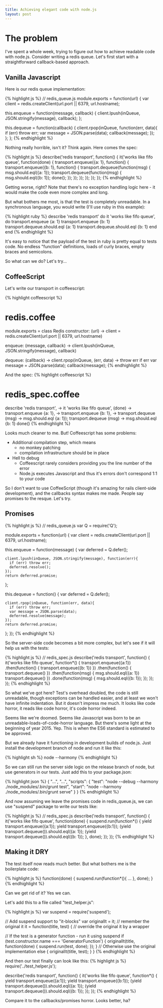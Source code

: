 ```yaml
---
title: Achieving elegant code with node.js
layout: post
---
```


# The problem

I've spent a whole week, trying to figure out how to achieve readable code with node.js. 
Consider writing a redis queue. Let's first start with a straightforward callback-based
approach.

## Vanilla Javascript
Here is our redis queue implementation:

{% highlight js %}
// redis_queue.js
module.exports = function(url) {
  var client = redis.createClient(url.port || 6379, url.hostname);

  this.enqueue = function(message, callback) {
    client.lpush(inQueue, JSON.stringify(message), callback);
  };

  this.dequeue = function(callback) {
    client.rpop(inQueue, function(err, data){
      if (err) throw err;
      var message = JSON.parse(data);
      callback(message);
    });
  };
};
{% endhighlight %}

Nothing really horrible, isn't it? Think again. Here comes the spec:

{% highlight js %}
describe('redis transport', function() {
  it('works like fifo queue', function(done) {
    transport.enqueue({a: 1}, function() {
      transport.enqueue({b: 1}, function() {
        transport.dequeue(function(msg) {
          msg.should.eql({a: 1});
          transport.dequeue(function(msg) {
            msg.should.eql({b: 1});
            done();
          });
        });
      });
    });
  });
});
{% endhighlight %}

Getting worse, right? Note that there's no exception handling logic here - it would make the code even more complex and long.

But what bothers me most, is that the test is completely unreadable. In a synchronous language,
you would write (I'll use ruby in this example):

{% highlight ruby %}
describe 'redis transport' do
  it 'works like fifo queue', do
    transport.enqueue {a: 1}
    transport.enqueue {b: 1}
    transport.dequeue.should.eql {a: 1}
    transport.dequeue.should.eql {b: 1}
  end 
end
{% endhighlight %}

It's easy to notice that the payload of the test in ruby is pretty equal to tests code. No endless "function" definitions, loads of curly braces, empty braces and semicolons.

So what can we do? Let's try...

## CoffeeScript
Let's write our transport in coffeescript:

{% highlight coffeescript %}
# redis.coffee
module.exports = class Redis
  constructor: (url) ->
    client = redis.createClient(url.port || 6379, url.hostname)

  enqueue: (message, callback) ->
    client.lpush(inQueue, JSON.stringify(message), callback)

  dequeue: (callback) ->
    client.rpop(inQueue, (err, data) ->
      throw err if err
      var message = JSON.parse(data);
      callback(message);
{% endhighlight %}

And the spec:
{% highlight coffeescript %}
# redis_spec.coffee
describe 'redis transport', ->
  it 'works like fifo queue', (done) ->
    transport.enqueue {a: 1}, ->
      transport.enqueue {b: 1}, ->
        transport.dequeue (msg) ->
          msg.should.eql {a: 1});
          transport.dequeue (msg) ->
            msg.should.eql {b: 1}
            done()
{% endhighlight %}

Looks much cleaner to me. But! Coffeescript has some problems:

- Additional compilation step, which means 
  - no monkey patching
  - compilation infrastructure should be in place
- Hell to debug
  - Coffeescript rarely considers providing you the line number of the error
  - Node.js executes Javascript and thus it's errors don't correspond 1:1 to your code

So I don't want to use CoffeeScript (though it's amazing for rails client-side development),
and the callbacks syntax makes me made. People say promises to the resque. Let's try.

## Promises

{% highlight js %}
// redis_queue.js
var Q = require('Q');

module.exports = function(url) {
  var client = redis.createClient(url.port || 6379, url.hostname);

  this.enqueue = function(message) {
    var deferred = Q.defer();

    client.lpush(inQueue, JSON.stringify(message), function(err){
      if (err) throw err;
      deferred.resolve();
    });
    return deferred.promise;
  };

  this.dequeue = function() {
    var deferred = Q.defer();

    client.rpop(inQueue, function(err, data){
      if (err) throw err;
      var message = JSON.parse(data);
      deferred.resolve(message);
    });
    return deferred.promise;
  };
});
{% endhighlight %}

So the server-side code becomes a bit more complex, but let's see if it will help us with the tests:

{% highlight js %}
// redis_spec.js
describe('redis transport', function() {
  it('works like fifo queue', function*() {
    transport.enqueue({a:1})
      .then(function() {
        transport.enqueue({b: 1})
      })
      .then(function() {
        transport.dequeue()
      })
      .then(function(msg) {
        msg.should.eql({a: 1})
        transport.dequeue()
      })
      .done(function(msg) {
        msg.should.eql({b: 1});
      });
  });
});
{% endhighlight %}

So what we've got here? Test's overhead doubled, the code is still unreadable, though 
exceptions can be handled easier, and at least we won't have infinite indentation.
But it doesn't impress me much. It looks like code horror, it reads like code horror, it's code horror indeed.

Seems like we're doomed. Seems like Javascript was born to be an unreadable-loads-of-code-horror language. But there's some light at the beginning of year 2015. Yep. This is when the
ES6 standard is estimated to be approved.

But we already have it functioning in development builds of node.js. Just install the development branch of node and run it like this:

{% highlight sh %}
  node --harmony
{% endhighlight %}

So we can still run the server side logic on the release branch of node, but use generators in our tests.
Just add this to your package.json:

{% highlight json %}
{
  "...", "...",
  "scripts": {
    "test": "node --debug --harmony ./node_modules/.bin/grunt test",
    "start": "node --harmony ./node_modules/.bin/grunt serve"
  }
}
{% endhighlight %}

And now assuming we leave the promises code in redis_queue.js, we can use "suspend" package to write our tests like:

{% highlight js %}
// redis_spec.js
describe('redis transport', function() {
  it('works like fifo queue', function(done) {
    suspend.run(function*() {
      yield transport.enqueue({a:1});
      yield transport.enqueue({b:1});
      (yield transport.dequeue()).should.eql({a: 1});
      (yield transport.dequeue()).should.eql({b: 1});
    }, done);
  });
});
{% endhighlight %}

## Making it DRY

The test itself now reads much better. But what bothers me is the boilerplate code:

{% highlight js %}
function(done) {
  suspend.run(function*(){
    ...
  }, done);
}
{% endhighlight %}

Can we get rid of it? Yes we can.

Let's add this to a file called "test_helper.js":

{% highlight js %}
var suspend = require('suspend');

// Add suspend support to "it-blocks"
var originalIt = it;                  // remember the original it
it = function(title, test) {          // override the original it by a wrapper

  // If the test is a generator function - run it using suspend
  if (test.constructor.name === 'GeneratorFunction') {
    originalIt(title, function(done) {
      suspend.run(test, done);
    });
  }
  // Otherwise use the original implementation
  else {
    originalIt(title, test);
  }
}
{% endhighlight %}

And then our test finally can look like this: 
{% highlight js %}
require('../test_helper.js');

describe('redis transport', function() {
  it('works like fifo queue', function*() {
    yield transport.enqueue({a:1});
    yield transport.enqueue({b:1});
    (yield transport.dequeue()).should.eql({a: 1});
    (yield transport.dequeue()).should.eql({b: 1});
  });
});
{% endhighlight %}

Compare it to the callbacks/promises horror. Looks better, ha?

